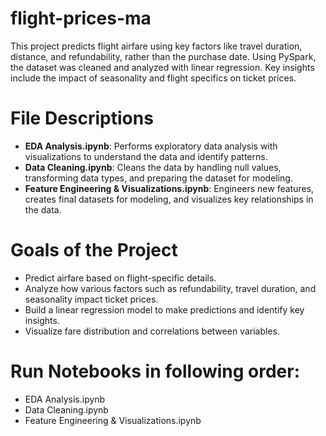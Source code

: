# flight-prices-ma
This project predicts flight airfare using key factors like travel duration, distance, and refundability, rather than the purchase date. Using PySpark, the dataset was cleaned and analyzed with linear regression. Key insights include the impact of seasonality and flight specifics on ticket prices.

# File Descriptions
- **EDA Analysis.ipynb**: Performs exploratory data analysis with visualizations to understand the data and identify patterns.
- **Data Cleaning.ipynb**: Cleans the data by handling null values, transforming data types, and preparing the dataset for modeling.
- **Feature Engineering & Visualizations.ipynb**: Engineers new features, creates final datasets for modeling, and visualizes key relationships in the data.

# Goals of the Project
- Predict airfare based on flight-specific details.
- Analyze how various factors such as refundability, travel duration, and seasonality impact ticket prices.
- Build a linear regression model to make predictions and identify key insights.
- Visualize fare distribution and correlations between variables.

# Run Notebooks in following order:
  - EDA Analysis.ipynb
  - Data Cleaning.ipynb
  - Feature Engineering & Visualizations.ipynb
